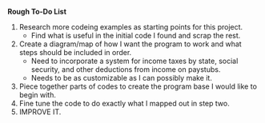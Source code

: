 **Rough To-Do List**

1. Research more codeing examples as starting points for this project.
   * Find what is useful in the initial code I found and scrap the rest.
1. Create a diagram/map of how I want the program to work and what steps should be included in order.
   * Need to incorporate a system for income taxes by state, social security, and other deductions from income on paystubs.
   * Needs to be as customizable as I can possibly make it.
1. Piece together parts of codes to create the program base I would like to begin with.
1. Fine tune the code to do exactly what I mapped out in step two.
1. IMPROVE IT. 
